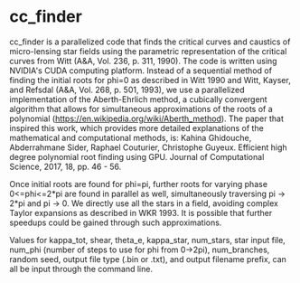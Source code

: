 # cc_finder
cc_finder is a parallelized code that finds the critical curves and caustics of micro-lensing star fields using the parametric representation 
of the critical curves from Witt (A&A, Vol. 236, p. 311, 1990). The code is written using NVIDIA's CUDA computing platform. Instead of a 
sequential method of finding the initial roots for phi=0 as described in Witt 1990 and Witt, Kayser, and Refsdal (A&A, Vol. 268, p. 501, 1993), 
we use a parallelized implementation of the Aberth-Ehrlich method, a cubically convergent algorithm that allows for simultaneous approximations 
of the roots of a polynomial (https://en.wikipedia.org/wiki/Aberth_method). The paper that inspired this work, which provides more detailed 
explanations of the mathematical and computational methods, is: Kahina Ghidouche, Abderrahmane Sider, Raphael Couturier, Christophe Guyeux. 
Efficient high degree polynomial root finding using GPU. Journal of Computational Science, 2017, 18, pp. 46 - 56.

Once initial roots are found for phi=pi, further roots for varying phase 0<=phi<=2\*pi are found in parallel as well, simultaneously 
traversing pi -> 2\*pi and pi -> 0. We directly use all the stars in a field, avoiding complex Taylor expansions as described in WKR 1993. 
It is possible that further speedups could be gained through such approximations. 

Values for kappa_tot, shear, theta_e, kappa_star, num_stars, star input file, num_phi (number of steps to use for phi from 0->2pi), num_branches, random seed, 
output file type (.bin or .txt), and output filename prefix, can all be input through the command line.  

